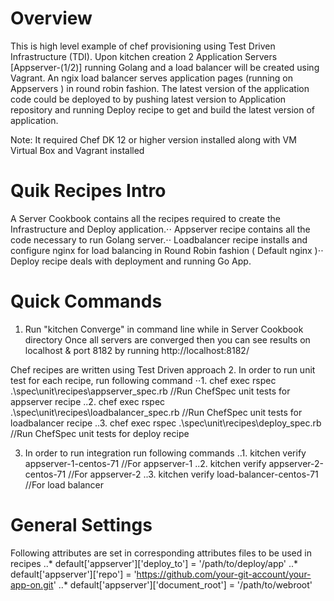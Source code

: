 Overview
========

This is high level example of chef provisioning using Test Driven Infrastructure (TDI). Upon kitchen creation  2 Application Servers [Appserver-(1/2)] running Golang and a load balancer will be created using Vagrant. An ngix load balancer serves application pages (running on Appservers ) in round robin fashion. The latest version of the application code could be deployed to by pushing latest version to Application repository and running Deploy recipe to get and build the latest version of application.

Note: It required Chef DK 12 or higher version installed along with VM Virtual Box and Vagrant installed

Quik Recipes Intro
======================
A Server Cookbook contains all the recipes required to create the Infrastructure and Deploy application.⋅⋅
Appserver recipe contains all the code necessary to run Golang server.⋅⋅
Loadbalancer recipe installs and configure nginx for load balancing in Round Robin fashion ( Default nginx )⋅⋅
Deploy recipe deals with deployment and running Go App.

Quick Commands
======================

 1. Run "kitchen Converge" in command line while in Server Cookbook directory
    Once all servers are converged then you can see results on localhost & port 8182 by running http://localhost:8182/

 Chef recipes are written using Test Driven approach
 2. In order to run unit test for each recipe, run following command
    ⋅⋅1. chef exec rspec .\spec\unit\recipes\appserver_spec.rb           //Run ChefSpec unit tests for appserver recipe
    ..2. chef exec rspec .\spec\unit\recipes\loadbalancer_spec.rb        //Run ChefSpec unit tests for loadbalancer recipe
    ..3. chef exec rspec .\spec\unit\recipes\deploy_spec.rb              //Run ChefSpec unit tests for deploy recipe


 3. In order to run integration run following commands
   ..1.  kitchen verify appserver-1-centos-71      //For appserver-1
   ..2.  kitchen verify appserver-2-centos-71      //For appserver-2
   ..3.  kitchen verify load-balancer-centos-71    //For load balancer

General Settings
=============
Following attributes are set in corresponding attributes files to be used in recipes
..* default['appserver']['deploy_to'] = '/path/to/deploy/app'
..* default['appserver']['repo'] = 'https://github.com/your-git-account/your-app-on.git'
..* default['appserver']['document_root'] = '/path/to/webroot'
